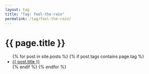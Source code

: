 ```yaml
---
layout: tag
title: "Tag: feel-the-rain"
permalink: /tag/feel-the-rain/
---
```


<h1>{{ page.title }}</h1>

<ul>
  {% for post in site.posts %}
    {% if post.tags contains page.tag %}
      <li>
        <a href="{{ post.url }}">{{ post.title }}</a>
      </li>
    {% endif %}
  {% endfor %}
</ul>